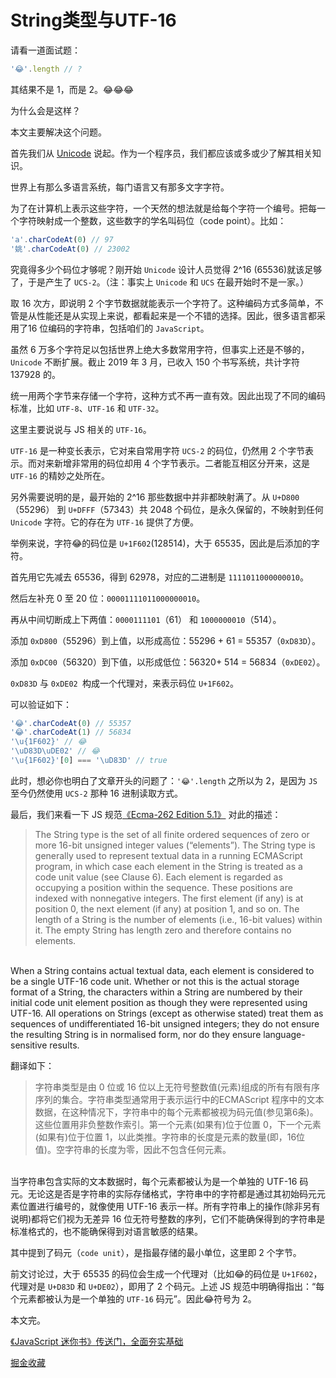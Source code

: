 # String类型与UTF-16

请看一道面试题：

```javascript
'😂'.length // ?
```
其结果不是 1，而是 2。😂😂😂

为什么会是这样？

本文主要解决这个问题。

首先我们从 [Unicode](https://zh.wikipedia.org/wiki/Unicode) 说起。作为一个程序员，我们都应该或多或少了解其相关知识。

世界上有那么多语言系统，每门语言又有那多文字字符。

为了在计算机上表示这些字符，一个天然的想法就是给每个字符一个编号。把每一个字符映射成一个整数，这些数字的学名叫码位（code point）。比如：

```javascript
'a'.charCodeAt(0) // 97
'姚'.charCodeAt(0) // 23002
```

究竟得多少个码位才够呢？刚开始 `Unicode` 设计人员觉得 2^16 (65536)就该足够了，于是产生了 `UCS-2`。（注：事实上 `Unicode` 和 `UCS` 在最开始时不是一家。）

取 16 次方，即说明 2 个字节数据就能表示一个字符了。这种编码方式多简单，不管是从性能还是从实现上来说，都看起来是一个不错的选择。因此，很多语言都采用了16 位编码的字符串，包括咱们的 `JavaScript`。

虽然 6 万多个字符足以包括世界上绝大多数常用字符，但事实上还是不够的，`Unicode` 不断扩展。截止 2019 年 3 月，已收入 150 个书写系统，共计字符 137928 的。

统一用两个字节来存储一个字符，这种方式不再一直有效。因此出现了不同的编码标准，比如 `UTF-8`、`UTF-16` 和 `UTF-32`。

这里主要说说与 JS 相关的 `UTF-16`。

`UTF-16` 是一种变长表示，它对来自常用字符 `UCS-2` 的码位，仍然用 2 个字节表示。而对来新增非常用的码位却用 4 个字节表示。二者能互相区分开来，这是 `UTF-16` 的精妙之处所在。

另外需要说明的是，最开始的 2^16 那些数据中并非都映射满了。从 `U+D800`（55296） 到 `U+DFFF`（57343）共 2048 个码位，是永久保留的，不映射到任何 `Unicode` 字符。它的存在为 `UTF-16` 提供了方便。

举例来说，字符😂的码位是 `U+1F602`(128514)，大于 65535，因此是后添加的字符。

首先用它先减去 65536，得到 62978，对应的二进制是 `1111011000000010`。

然后左补充 0 至 20 位：`00001111011000000010`。

再从中间切断成上下两值：`0000111101`（61） 和 `1000000010`（514）。

添加 `0xD800`（55296）到上值，以形成高位：55296 + 61 = 55357（`0xD83D`）。

添加 `0xDC00`（56320）到下值，以形成低位：56320+ 514 = 56834（`0xDE02`）。

`0xD83D` 与 `0xDE02 `构成一个代理对，来表示码位 `U+1F602`。

可以验证如下：

```javascript
'😂'.charCodeAt(0) // 55357
'😂'.charCodeAt(1) // 56834
'\u{1F602}' // 😂
'\uD83D\uDE02' // 😂
'\u{1F602}'[0] === '\uD83D' // true
```

此时，想必你也明白了文章开头的问题了：`'😂'.length` 之所以为 2，是因为 `JS` 至今仍然使用 `UCS-2` 那种 16 进制读取方式。

最后，我们来看一下 JS 规范[《Ecma-262 Edition 5.1》](https://www.ecma-international.org/ecma-262/5.1/index.html#sec-8.4) 对此的描述：

> The String type is the set of all finite ordered sequences of zero or more 16-bit unsigned integer values (“elements”). The String type is generally used to represent textual data in a running ECMAScript program, in which case each element in the String is treated as a code unit value (see Clause 6). Each element is regarded as occupying a position within the sequence. These positions are indexed with nonnegative integers. The first element (if any) is at position 0, the next element (if any) at position 1, and so on. The length of a String is the number of elements (i.e., 16-bit values) within it. The empty String has length zero and therefore contains no elements.
<br>
When a String contains actual textual data, each element is considered to be a single UTF-16 code unit. Whether or not this is the actual storage format of a String, the characters within a String are numbered by their initial code unit element position as though they were represented using UTF-16. All operations on Strings (except as otherwise stated) treat them as sequences of undifferentiated 16-bit unsigned integers; they do not ensure the resulting String is in normalised form, nor do they ensure language-sensitive results.

翻译如下： 

> 字符串类型是由 0 位或 16 位以上无符号整数值(元素)组成的所有有限有序序列的集合。字符串类型通常用于表示运行中的ECMAScript 程序中的文本数据，在这种情况下，字符串中的每个元素都被视为码元值(参见第6条)。这些位置用非负整数作索引。第一个元素(如果有)位于位置 0，下一个元素(如果有)位于位置 1，以此类推。字符串的长度是元素的数量(即，16位值)。空字符串的长度为零，因此不包含任何元素。
<br>
当字符串包含实际的文本数据时，每个元素都被认为是一个单独的 UTF-16 码元。无论这是否是字符串的实际存储格式，字符串中的字符都是通过其初始码元元素位置进行编号的，就像使用 UTF-16 表示一样。所有字符串上的操作(除非另有说明)都将它们视为无差异 16 位无符号整数的序列，它们不能确保得到的字符串是标准格式的，也不能确保得到对语言敏感的结果。

其中提到了码元（`code unit`），是指最存储的最小单位，这里即 2 个字节。

前文讨论过，大于 65535 的码位会生成一个代理对（比如😂的码位是 `U+1F602`，代理对是 
`U+D83D` 和 `U+DE02`），即用了 2 个码元。上述 JS 规范中明确得指出：“每个元素都被认为是一个单独的 `UTF-16` 码元”。因此😂符号为 2。


本文完。

[《JavaScript 迷你书》传送门，全面夯实基础](https://github.com/qdlaoyao/js-book)

[掘金收藏](https://juejin.im/collection/5ccfe1216fb9a0025a21dde3)












